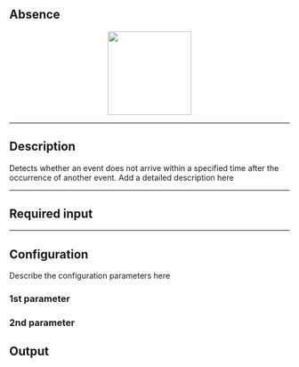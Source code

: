 <!--

  Copyright 2018 FZI Forschungszentrum Informatik

  Licensed under the Apache License, Version 2.0 (the "License");
  you may not use this file except in compliance with the License.
  You may obtain a copy of the License at

      http://www.apache.org/licenses/LICENSE-2.0

  Unless required by applicable law or agreed to in writing, software
  distributed under the License is distributed on an "AS IS" BASIS,
  WITHOUT WARRANTIES OR CONDITIONS OF ANY KIND, either express or implied.
  See the License for the specific language governing permissions and
  limitations under the License.

-->

## Absence

<p align="center"> 
    <img src="icon.png" width="150px;" class="pe-image-documentation"/>
</p>

***

## Description

Detects whether an event does not arrive within a specified time after the occurrence of another event.
Add a detailed description here

***

## Required input


***

## Configuration

Describe the configuration parameters here

### 1st parameter


### 2nd parameter

## Output